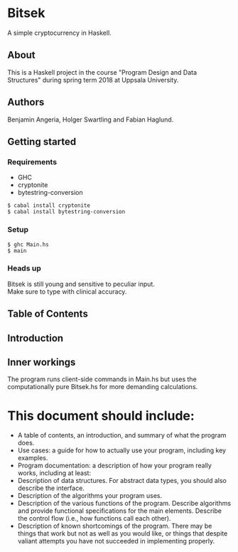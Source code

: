 # Bitsek

A simple cryptocurrency in Haskell.

## About
This is a Haskell project in the course "Program Design and Data Structures" during spring term 2018 at Uppsala University.

## Authors 
Benjamin Angeria, Holger Swartling and Fabian Haglund.

## Getting started

### Requirements
* GHC  
* cryptonite  
* bytestring-conversion  

`$ cabal install cryptonite`  
`$ cabal install bytestring-conversion`  

### Setup

`$ ghc Main.hs`  
`$ main`  

### Heads up

Bitsek is still young and sensitive to peculiar input.  
Make sure to type with clinical accuracy.

## Table of Contents

## Introduction

## Inner workings

The program runs client-side commands in Main.hs but uses the computationally pure Bitsek.hs for more demanding calculations.

# This document should include:
- A table of contents, an introduction, and summary of what the program does.
- Use cases: a guide for how to actually use your program, including key examples.
- Program documentation: a description of how your program really works, including at least:
- Description of data structures. For abstract data types, you should also describe the interface.
- Description of the algorithms your program uses.
- Description of the various functions of the program. Describe algorithms and provide functional specifications for the main elements. Describe the control flow (i.e., how functions call each other).
- Description of known shortcomings of the program. There may be things that work but not as well as you would like, or things that despite valiant attempts you have not succeeded in implementing properly.
